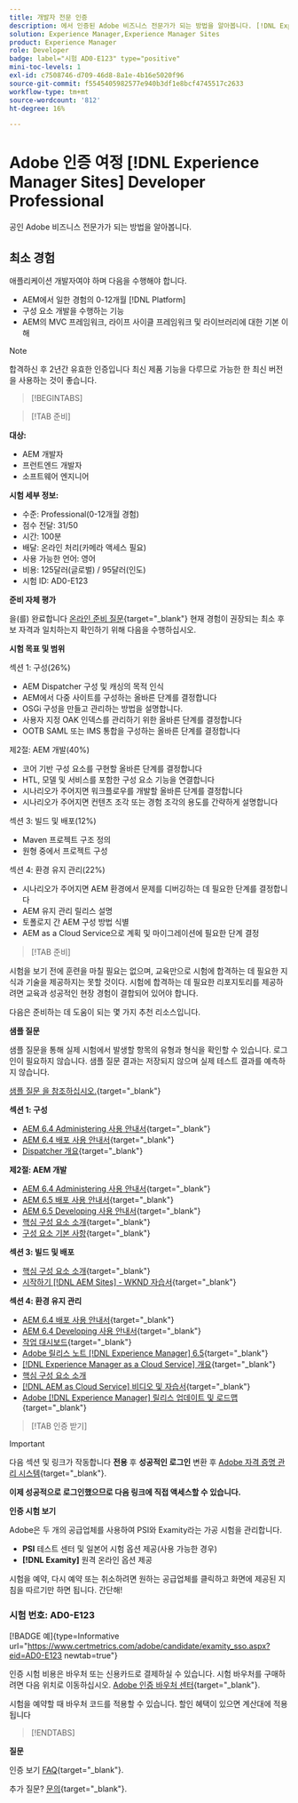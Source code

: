 ```yaml
---
title: 개발자 전문 인증
description: 에서 인증된 Adobe 비즈니스 전문가가 되는 방법을 알아봅니다. [!DNL Experience Manager Sites].
solution: Experience Manager,Experience Manager Sites
product: Experience Manager
role: Developer
badge: label="시험 AD0-E123" type="positive"
mini-toc-levels: 1
exl-id: c7508746-d709-46d8-8a1e-4b16e5020f96
source-git-commit: f5545405982577e940b3df1e8bcf4745517c2633
workflow-type: tm+mt
source-wordcount: '812'
ht-degree: 16%

---
```


# Adobe 인증 여정 [!DNL Experience Manager Sites] Developer Professional

공인 Adobe 비즈니스 전문가가 되는 방법을 알아봅니다.

## 최소 경험

애플리케이션 개발자여야 하며 다음을 수행해야 합니다.

* AEM에서 일한 경험의 0-12개월 [!DNL Platform]
* 구성 요소 개발을 수행하는 기능
* AEM의 MVC 프레임워크, 라이프 사이클 프레임워크 및 라이브러리에 대한 기본 이해

>[!NOTE]
>
>합격하신 후 2년간 유효한 인증입니다 최신 제품 기능을 다루므로 가능한 한 최신 버전을 사용하는 것이 좋습니다.

>[!BEGINTABS]

>[!TAB 준비]

**대상:**

* AEM 개발자
* 프런트엔드 개발자
* 소프트웨어 엔지니어

**시험 세부 정보:**

* 수준: Professional(0-12개월 경험)
* 점수 전달: 31/50
* 시간: 100분
* 배달: 온라인 처리(카메라 액세스 필요)
* 사용 가능한 언어: 영어
* 비용: 125달러(글로벌) / 95달러(인도)
* 시험 ID: AD0-E123

**준비 자체 평가**

을(를) 완료합니다 [온라인 준비 질문](https://scorpion.caveon.com/launchpad/ad-q-e123-readiness-questionnaire-for-adobe-experience-manager-sites-developer-professional-exam){target="_blank"} 현재 경험이 권장되는 최소 후보 자격과 일치하는지 확인하기 위해 다음을 수행하십시오.

**시험 목표 및 범위**

섹션 1: 구성(26%)

* AEM Dispatcher 구성 및 캐싱의 목적 인식
* AEM에서 다중 사이트를 구성하는 올바른 단계를 결정합니다
* OSGi 구성을 만들고 관리하는 방법을 설명합니다.
* 사용자 지정 OAK 인덱스를 관리하기 위한 올바른 단계를 결정합니다
* OOTB SAML 또는 IMS 통합을 구성하는 올바른 단계를 결정합니다

제2절: AEM 개발(40%)

* 코어 기반 구성 요소를 구현할 올바른 단계를 결정합니다
* HTL, 모델 및 서비스를 포함한 구성 요소 기능을 연결합니다
* 시나리오가 주어지면 워크플로우를 개발할 올바른 단계를 결정합니다
* 시나리오가 주어지면 컨텐츠 조각 또는 경험 조각의 용도를 간략하게 설명합니다

섹션 3: 빌드 및 배포(12%)

* Maven 프로젝트 구조 정의
* 원형 중에서 프로젝트 구성

섹션 4: 환경 유지 관리(22%)

* 시나리오가 주어지면 AEM 환경에서 문제를 디버깅하는 데 필요한 단계를 결정합니다
* AEM 유지 관리 릴리스 설명
* 토폴로지 간 AEM 구성 방법 식별
* AEM as a Cloud Service으로 계획 및 마이그레이션에 필요한 단계 결정

>[!TAB 준비]

시험을 보기 전에 훈련을 마칠 필요는 없으며, 교육만으로 시험에 합격하는 데 필요한 지식과 기술을 제공하지는 못할 것이다. 시험에 합격하는 데 필요한 리포지토리를 제공하려면 교육과 성공적인 현장 경험이 결합되어 있어야 합니다.

다음은 준비하는 데 도움이 되는 몇 가지 추천 리소스입니다.

**샘플 질문**

샘플 질문을 통해 실제 시험에서 발생할 항목의 유형과 형식을 확인할 수 있습니다. 로그인이 필요하지 않습니다. 샘플 질문 결과는 저장되지 않으며 실제 테스트 결과를 예측하지 않습니다.

[샘플 질문 을 참조하십시오.](https://scorpion.caveon.com/launchpad/ad3-e123-adobe-experience-manager-sites-developer-professional-sample-questions){target="_blank"}

**섹션 1: 구성**

* [AEM 6.4 Administering 사용 안내서](https://experienceleague.adobe.com/docs/experience-manager-64/administering/home.html?lang=en){target="_blank"}
* [AEM 6.4 배포 사용 안내서](https://experienceleague.adobe.com/docs/experience-manager-64/deploying/home.html?lang=ko){target="_blank"}
* [Dispatcher 개요](https://experienceleague.adobe.com/docs/experience-manager-dispatcher/using/dispatcher.html?lang=en){target="_blank"}

**제2절: AEM 개발**

* [AEM 6.4 Administering 사용 안내서](https://experienceleague.adobe.com/docs/experience-manager-64/administering/home.html?lang=en){target="_blank"}
* [AEM 6.5 배포 사용 안내서](https://experienceleague.adobe.com/docs/experience-manager-65/deploying/home.html?lang=ko){target="_blank"}
* [AEM 6.5 Developing 사용 안내서](https://experienceleague.adobe.com/docs/experience-manager-65/developing/home.html?lang=en){target="_blank"}
* [핵심 구성 요소 소개](https://experienceleague.adobe.com/docs/experience-manager-core-components/using/introduction.html?lang=en){target="_blank"}
* [구성 요소 기본 사항](https://experienceleague.adobe.com/docs/experience-manager-learn/getting-started-wknd-tutorial-develop/project-archetype/component-basics.html?lang=en){target="_blank"}

**섹션 3: 빌드 및 배포**

* [핵심 구성 요소 소개](https://experienceleague.adobe.com/docs/experience-manager-core-components/using/introduction.html?lang=en){target="_blank"}
* [시작하기 [!DNL AEM Sites] - WKND 자습서](https://experienceleague.adobe.com/docs/experience-manager-learn/getting-started-wknd-tutorial-develop/overview.html){target="_blank"}


**섹션 4: 환경 유지 관리**

* [AEM 6.4 배포 사용 안내서](https://experienceleague.adobe.com/docs/experience-manager-64/deploying/home.html?lang=ko){target="_blank"}
* [AEM 6.4 Developing 사용 안내서](https://experienceleague.adobe.com/docs/experience-manager-64/developing/home.html?lang=en){target="_blank"}
* [작업 대시보드](https://experienceleague.adobe.com/docs/experience-manager-65/administering/operations/operations-dashboard.html?lang=en%20(Automated%20Maintenance%20Tasks)){target="_blank"}
* [Adobe 릴리스 노트 [!DNL Experience Manager] 6.5](https://experienceleague.adobe.com/docs/experience-manager-65/release-notes/service-pack/sp-release-notes.html){target="_blank"}
* [[!DNL Experience Manager as a Cloud Service] 개요](https://experienceleague.adobe.com/docs/experience-manager-cloud-service/content/home.html?lang=ko){target="_blank"}
* [핵심 구성 요소 소개](https://experienceleague.adobe.com/docs/experience-manager-core-components/using/introduction.html?lang=en)
* [[!DNL AEM as Cloud Service] 비디오 및 자습서](https://experienceleague.adobe.com/docs/experience-manager-learn/cloud-service/overview.html?lang=en){target="_blank"}
* [Adobe [!DNL Experience Manager] 릴리스 업데이트 및 로드맵](https://experienceleague.adobe.com/docs/experience-manager-release-information/aem-release-updates/home.html?lang=ko-KR){target="_blank"}

>[!TAB 인증 받기]

>[!IMPORTANT]
>
>다음 섹션 및 링크가 작동합니다 **전용**  후 **성공적인 로그인** 변환 후 [Adobe 자격 증명 관리 시스템](http://www.certmetrics.com/adobe){target="_blank"}.


**이제 성공적으로 로그인했으므로 다음 링크에 직접 액세스할 수 있습니다.**

**인증 시험 보기**

Adobe은 두 개의 공급업체를 사용하여 PSI와 Examity라는 가공 시험을 관리합니다.

* **PSI** 테스트 센터 및 일본어 시험 옵션 제공(사용 가능한 경우)
* **[!DNL Examity]** 원격 온라인 옵션 제공

시험을 예약, 다시 예약 또는 취소하려면 원하는 공급업체를 클릭하고 화면에 제공된 지침을 따르기만 하면 됩니다. 간단해!

### 시험 번호: AD0-E123

[!BADGE 예]{type=Informative url="https://www.certmetrics.com/adobe/candidate/examity_sso.aspx?eid=AD0-E123 newtab=true"}

인증 시험 비용은 바우처 또는 신용카드로 결제하실 수 있습니다. 시험 바우처를 구매하려면 다음 위치로 이동하십시오. [Adobe 인증 바우처 센터](https://market.xvoucher.com/adobe/global){target="_blank"}.

시험을 예약할 때 바우처 코드를 적용할 수 있습니다. 할인 혜택이 있으면 계산대에 적용됩니다

>[!ENDTABS]

**질문**

인증 보기 [FAQ](https://experienceleague.adobe.com/docs/certification/certification/faq.html?lang=en){target="_blank"}.

추가 질문? [문의](mailto:certif@adobe.com){target="_blank"}.
